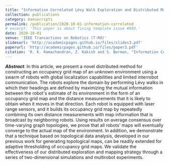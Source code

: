 ```yaml
---
title: "Information Correlated Lévy Walk Exploration and Distributed Mapping Using a Swarm of Robots"
collection: publications
category: manuscripts
permalink: /publication/2020-10-01-information-correlated
# excerpt: 'This paper is about fixing template issue #693.'
date: 2020-10-01
venue: 'IEEE Transactions on Robotics (T-RO)'
slidesurl: 'http://academicpages.github.io/files/slides3.pdf'
paperurl: 'http://academicpages.github.io/files/paper3.pdf'
citation: 'R. K. Ramachandran, Z. Kakish and S. Berman, "Information Correlated Lévy Walk Exploration and Distributed Mapping Using a Swarm of Robots," in IEEE Transactions on Robotics, vol. 36, no. 5, pp. 1422-1441, Oct. 2020, doi: 10.1109/TRO.2020.2991612.'
---
```


***Abstract***: In this article, we present a novel distributed method for constructing an occupancy grid map of an unknown environment using a swarm of robots with global localization capabilities and limited interrobot communication. The robots explore the domain by performing Lévy walks in which their headings are defined by maximizing the mutual information between the robot's estimate of its environment in the form of an occupancy grid map and the distance measurements that it is likely to obtain when it moves in that direction. Each robot is equipped with laser range sensors, and it builds its occupancy grid map by repeatedly combining its own distance measurements with map information that is broadcast by neighboring robots. Using results on average consensus over time-varying graph topologies, we prove that all robots’ maps will eventually converge to the actual map of the environment. In addition, we demonstrate that a technique based on topological data analysis, developed in our previous work for generating topological maps, can be readily extended for adaptive thresholding of occupancy grid maps. We validate the effectiveness of our distributed exploration and mapping strategy through a series of two-dimensional simulations and multirobot experiments.
